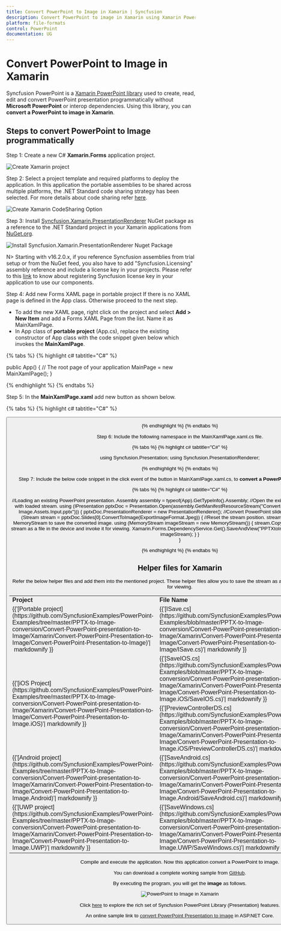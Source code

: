 ```yaml
---
title: Convert PowerPoint to Image in Xamarin | Syncfusion
description: Convert PowerPoint to image in Xamarin using Xamarin PowerPoint library (Presentation) without Microsoft PowerPoint or interop dependencies.
platform: file-formats
control: PowerPoint
documentation: UG
---
```


# Convert PowerPoint to Image in Xamarin

Syncfusion PowerPoint is a [Xamarin PowerPoint library](https://www.syncfusion.com/document-processing/powerpoint-framework/xamarin/powerpoint-library) used to create, read, edit and convert PowerPoint presentation programmatically without **Microsoft PowerPoint** or interop dependencies. Using this library, you can **convert a PowerPoint to image in Xamarin**.

## Steps to convert PowerPoint to Image programmatically

Step 1: Create a new C# **Xamarin.Forms** application project.

![Create Xamarin project](Workingwith_Xamarin/Project-Open-and-Save.png)

Step 2: Select a project template and required platforms to deploy the application. In this application the portable assemblies to be shared across multiple platforms, the .NET Standard code sharing strategy has been selected. For more details about code sharing refer [here](https://learn.microsoft.com/en-us/xamarin/cross-platform/app-fundamentals/code-sharing).

![Create Xamarin CodeSharing Option](Workingwith_Xamarin/Template-Project-Open-and-Save.png)

Step 3: Install [Syncfusion.Xamarin.PresentationRenderer](https://www.nuget.org/packages/Syncfusion.Xamarin.PresentationRenderer) NuGet package as a reference to the .NET Standard project in your Xamarin applications from [NuGet.org](https://www.nuget.org/).

![Install Syncfusion.Xamarin.PresentationRenderer Nuget Package](Workingwith_Xamarin/Nuget-Packge-PPTXtoPDF.png)

N> Starting with v16.2.0.x, if you reference Syncfusion assemblies from trial setup or from the NuGet feed, you also have to add "Syncfusion.Licensing" assembly reference and include a license key in your projects. Please refer to this [link](https://help.syncfusion.com/common/essential-studio/licensing/overview) to know about registering Syncfusion license key in your application to use our components.

Step 4: Add new Forms XAML page in portable project If there is no XAML page is defined in the App class. Otherwise proceed to the next step.
<ul>
<li>To add the new XAML page, right click on the project and select <b>Add > New Item</b> and add a Forms XAML Page from the list. Name it as MainXamlPage.</li>
<li>In App class of <b>portable project</b> (App.cs), replace the existing constructor of App class with the code snippet given below which invokes the <b>MainXamlPage</b>.</li>
</ul>

{% tabs %}
{% highlight c# tabtitle="C#" %}

public App()
{
  // The root page of your application
  MainPage = new MainXamlPage();
}

{% endhighlight %}
{% endtabs %}

Step 5: In the **MainXamlPage.xaml** add new button as shown below.

{% tabs %}
{% highlight c# tabtitle="C#" %}

<?xml version="1.0" encoding="utf-8" ?>
<ContentPage xmlns="http://xamarin.com/schemas/2014/forms"
             xmlns:x="http://schemas.microsoft.com/winfx/2009/xaml"
             x:Class="Convert_PowerPoint_Presentation_to_Image.MainPage">
    <StackLayout VerticalOptions="Center">
        <Button Text="Convert PPTXtoImage" Clicked="OnButtonClicked" HorizontalOptions="Center"/>
    </StackLayout>
</ContentPage>

{% endhighlight %}
{% endtabs %}

Step 6: Include the following namespace in the MainXamlPage.xaml.cs file.

{% tabs %}
{% highlight c# tabtitle="C#" %}

using Syncfusion.Presentation;
using Syncfusion.PresentationRenderer;

{% endhighlight %}
{% endtabs %}

Step 7: Include the below code snippet in the click event of the button in MainXamlPage.xaml.cs, to **convert a PowerPoint to image in Xamarin**.

{% tabs %}
{% highlight c# tabtitle="C#" %}

//Loading an existing PowerPoint presentation.
Assembly assembly = typeof(App).GetTypeInfo().Assembly;
//Open the existing PowerPoint presentation with loaded stream.
using (IPresentation pptxDoc = Presentation.Open(assembly.GetManifestResourceStream("Convert-PowerPoint-Presentation-to-Image.Assets.Input.pptx")))
{
    pptxDoc.PresentationRenderer = new PresentationRenderer();
    //Convert PowerPoint slide to image as stream.
    using (Stream stream = pptxDoc.Slides[0].ConvertToImage(ExportImageFormat.Jpeg))
    {
        //Reset the stream position.
        stream.Position = 0;
        //Create the MemoryStream to save the converted image.
        using (MemoryStream imageStream = new MemoryStream())
        {
            stream.CopyTo(imageStream);
            //Save the stream as a file in the device and invoke it for viewing.
            Xamarin.Forms.DependencyService.Get<ISave>().SaveAndView("PPTXtoImage.Jpeg", "application/jpeg", imageStream);
        }
    }                   
}

{% endhighlight %}
{% endtabs %}

## Helper files for Xamarin

Refer the below helper files and add them into the mentioned project. These helper files allow you to save the stream as a physical file and open the file for viewing.

<table>
  <tr>
  <td>
    <b>Project</b>
  </td>
  <td>
    <b>File Name</b>
  </td>
  <td>
    <b>Summary</b>
  </td>
  </tr>
  <tr>
  <td>
    {{'[Portable project](https://github.com/SyncfusionExamples/PowerPoint-Examples/tree/master/PPTX-to-Image-conversion/Convert-PowerPoint-presentation-to-Image/Xamarin/Convert-PowerPoint-Presentation-to-Image/Convert-PowerPoint-Presentation-to-Image)'| markdownify }}
  </td>
  <td>
    {{'[ISave.cs](https://github.com/SyncfusionExamples/PowerPoint-Examples/blob/master/PPTX-to-Image-conversion/Convert-PowerPoint-presentation-to-Image/Xamarin/Convert-PowerPoint-Presentation-to-Image/Convert-PowerPoint-Presentation-to-Image/ISave.cs)'| markdownify }}
  </td>
  <td>Represent the base interface for save operation
  </td>
  </tr>
  <tr>
  <td rowspan="2">
    {{'[iOS Project](https://github.com/SyncfusionExamples/PowerPoint-Examples/tree/master/PPTX-to-Image-conversion/Convert-PowerPoint-presentation-to-Image/Xamarin/Convert-PowerPoint-Presentation-to-Image/Convert-PowerPoint-Presentation-to-Image.iOS)'| markdownify }}
  </td>
  <td>
    {{'[SaveIOS.cs](https://github.com/SyncfusionExamples/PowerPoint-Examples/blob/master/PPTX-to-Image-conversion/Convert-PowerPoint-presentation-to-Image/Xamarin/Convert-PowerPoint-Presentation-to-Image/Convert-PowerPoint-Presentation-to-Image.iOS/SaveIOS.cs)'| markdownify }}
  </td>
  <td>
    Save implementation for iOS device
  </td>
  </tr>
  <tr>
  <td>
    {{'[PreviewControllerDS.cs](https://github.com/SyncfusionExamples/PowerPoint-Examples/blob/master/PPTX-to-Image-conversion/Convert-PowerPoint-presentation-to-Image/Xamarin/Convert-PowerPoint-Presentation-to-Image/Convert-PowerPoint-Presentation-to-Image.iOS/PreviewControllerDS.cs)'| markdownify }}
  </td>
  <td>
    Helper class for viewing the <b>PowerPoint Presenatation</b> in iOS device
  </td>
  </tr>
  <tr>
  <td>
    {{'[Android project](https://github.com/SyncfusionExamples/PowerPoint-Examples/tree/master/PPTX-to-Image-conversion/Convert-PowerPoint-presentation-to-Image/Xamarin/Convert-PowerPoint-Presentation-to-Image/Convert-PowerPoint-Presentation-to-Image.Android)'| markdownify }}
  </td>
  <td>
   {{'[SaveAndroid.cs](https://github.com/SyncfusionExamples/PowerPoint-Examples/blob/master/PPTX-to-Image-conversion/Convert-PowerPoint-presentation-to-Image/Xamarin/Convert-PowerPoint-Presentation-to-Image/Convert-PowerPoint-Presentation-to-Image.Android/SaveAndroid.cs)'| markdownify }}
  </td>
  <td>Save implementation for Android device
  </td>
  </tr>
  <tr>
  <td>
    {{'[UWP project](https://github.com/SyncfusionExamples/PowerPoint-Examples/tree/master/PPTX-to-Image-conversion/Convert-PowerPoint-presentation-to-Image/Xamarin/Convert-PowerPoint-Presentation-to-Image/Convert-PowerPoint-Presentation-to-Image.UWP)'| markdownify }}
  </td>
  <td>
    {{'[SaveWindows.cs](https://github.com/SyncfusionExamples/PowerPoint-Examples/blob/master/PPTX-to-Image-conversion/Convert-PowerPoint-presentation-to-Image/Xamarin/Convert-PowerPoint-Presentation-to-Image/Convert-PowerPoint-Presentation-to-Image.UWP/SaveWindows.cs)'| markdownify }}
  </td>
  <td>Save implementation for UWP device.
  </td>
  </tr>
</table>

Compile and execute the application. Now this application convert a PowerPoint to image.

You can download a complete working sample from [GitHub](https://github.com/SyncfusionExamples/PowerPoint-Examples/tree/master/PPTX-to-Image-conversion/Convert-PowerPoint-presentation-to-Image/Xamarin).

By executing the program, you will get the **image** as follows.

![PowerPoint to Image in Xamarin](PPTXtoPDF_images/Output_PowerPoint_Presentation_to-Image.png)

Click [here](https://www.syncfusion.com/document-processing/powerpoint-framework/xamarin) to explore the rich set of Syncfusion PowerPoint Library (Presentation) features. 

An online sample link to [convert PowerPoint Presentation to image](https://ej2.syncfusion.com/aspnetcore/PowerPoint/PPTXToImage#/material3) in ASP.NET Core. 

